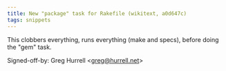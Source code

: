 ```yaml
---
title: New "package" task for Rakefile (wikitext, a0d647c)
tags: snippets
---
```


This clobbers everything, runs everything (make and specs), before doing the "gem" task.

Signed-off-by: Greg Hurrell &lt;greg@hurrell.net&gt;
